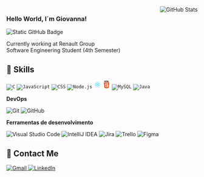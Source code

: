 <!-- GitHub Stats -->
<img align="right" src="https://github-readme-stats.vercel.app/api?username=rsgiovanna19&show_icons=true&title_color=783c00&text_color=af552e&icon_color=783c00&bg_color=f8efd4&cache_seconds=2300" alt="GitHub Stats" />

### Hello World, I´m Giovanna!

<img src="https://img.shields.io/static/v1?label=Overview&message=Giovanna&color=f8efd4&style=for-the-badge&logo=GitHub" alt="Static GitHub Badge" />

<p>Currently working at Renault Group<br />
Software Engineering Student (4th Semester)</p>

## 🚀 Skills

<p>
  <code><img height="20" src="https://cdn.iconscout.com/icon/free/png-512/c-programming-569564.png" alt="C"/></code>
  <code><img height="20" src="https://img.shields.io/badge/-JavaScript-F7DF1E?style=flat&logo=javascript&logoColor=black" alt="JavaScript"/></code>
  <code><img height="20" src="https://cdn-icons-png.flaticon.com/512/732/732190.png" alt="CSS"/></code>
  <code><img height="20" src="https://img.shields.io/badge/-Node.js-339933?style=flat&logo=node.js&logoColor=white" alt="Node.js"/></code>
  <code><img height="20" src="https://raw.githubusercontent.com/github/explore/main/topics/react/react.png" alt="React"/></code>
  <code><img height="20" src="https://raw.githubusercontent.com/github/explore/main/topics/html/html.png" alt="HTML5"/></code>
  <code><img height="20" src="https://cdn-icons-png.flaticon.com/512/5968/5968313.png" alt="MySQL"/></code>
  <code><img height="20" src="https://img.shields.io/badge/-Java-007396?style=flat&logo=java&logoColor=white" alt="Java"/></code>
</p>


**DevOps**

![Git](https://img.shields.io/badge/-Git-333333?style=flat&logo=git)
![GitHub](https://img.shields.io/badge/-GitHub-333333?style=flat&logo=github)

**Ferramentas de desenvolvimento**

![Visual Studio Code](https://img.shields.io/badge/-Visual%20Studio%20Code-333333?style=flat&logo=visual-studio-code&logoColor=007ACC)
![IntelliJ IDEA](https://img.shields.io/badge/-IntelliJ%20IDEA-000000?style=flat&logo=intellij-idea&logoColor=white)
![Jira](https://img.shields.io/badge/-Jira-0052CC?style=flat&logo=jira&logoColor=white)
![Trello](https://img.shields.io/badge/-Trello-333333?style=flat&logo=trello&logoColor=007ACC)
![Figma](https://img.shields.io/badge/-Figma-333333?style=flat&logo=figma&logoColor=007ACC)



## 💌 Contact Me

<p align="left">
  <a href="mailto:rsgiovanna19@gmail.com" title="Gmail">
    <img src="https://img.shields.io/badge/-Gmail-FF0000?style=flat-square&labelColor=FF0000&logo=gmail&logoColor=white" alt="Gmail"/>
  </a>
  <a href="https://www.linkedin.com/in/rosagiovanna/" title="LinkedIn" target="_blank">
    <img src="https://img.shields.io/badge/-Linkedin-0e76a8?style=flat-square&logo=linkedin&logoColor=white" alt="LinkedIn"/>
  </a>
</p>


